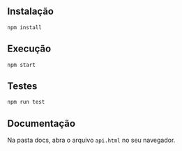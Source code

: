 ## Instalação
`npm install`

## Execução
`npm start`

## Testes
`npm run test`

## Documentação
Na pasta docs, abra o arquivo `api.html` no seu navegador.
